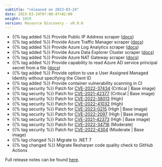 ```yaml
---
subtitle: "released on 2023-03-24"
date: 2023-03-24T07:00:47+02:00
weight: 1019
version: Resource Discovery - v0.9.0
---
```


- {{% tag added %}} Provide Public IP Address scraper ([docs](https://docs.promitor.io/unreleased/scraping/providers/public-ip-address.md))
- {{% tag added %}} Provide Azure Traffic Manager scraper ([docs](https://docs.promitor.io/unreleased/scraping/providers/traffic-manager.md))
- {{% tag added %}} Provide Azure Log Analytics scraper ([docs](https://docs.promitor.io/unreleased/scraping/providers/log-analytics/))
- {{% tag added %}} Provide Azure Data Explorer Cluster scraper ([docs](https://docs.promitor.io/unreleased/scraping/providers/data-explorer-clusters.md))
- {{% tag added %}} Provide Azure NAT Gateway scraper ([docs](https://docs.promitor.io/unreleased/scraping/providers/nat-gateway.md))
- {{% tag added %}} Provide capability to read Azure AD service principal secret from a file ([docs](https://docs.promitor.io/v2.9/security/azure-authentication/#service-principle-authentication))
- {{% tag added %}} Provide option to use a User Assigned Managed Identity without specifying the Client ID
- {{% tag added %}} Provide container vulnerability scanning in CI
- {{% tag security %}} Patch for [CVE-2022-37434](https://github.com/advisories/GHSA-cfmr-vrgj-vqwv) (Critical | Base image)
- {{% tag security %}} Patch for [CVE-2021-42377](https://github.com/advisories/GHSA-phvg-gc27-gjwp) (Critical | Base image)
- {{% tag security %}} Patch for [CVE-2022-38013](https://github.com/advisories/GHSA-r8m2-4x37-6592) (High)
- {{% tag security %}} Patch for [CVE-2022-41032](https://github.com/advisories/GHSA-g3q9-xf95-8hp5) (High)
- {{% tag security %}} Patch for [CVE-2023-0215](https://github.com/advisories/GHSA-r7jw-wp68-3xch) (High | Base image)
- {{% tag security %}} Patch for [CVE-2022-2097](https://github.com/advisories/GHSA-3wx7-46ch-7rq2) (High | Base image)
- {{% tag security %}} Patch for [CVE-2021-42373](https://github.com/advisories/GHSA-6w3h-h7gw-72qf) (High | Base image)
- {{% tag security %}} Patch for [CVE-2022-34716](https://github.com/advisories/GHSA-2m65-m22p-9wjw) (Moderate)
- {{% tag security %}} Patch for [CVE-2022-4304](https://github.com/advisories/GHSA-p52g-cm5j-mjv4) (Moderate | Base image)
- {{% tag changed %}} Migrate to .NET 7
- {{% tag changed %}} Migrate Resharper code quality check to GitHub Actions

Full release notes can be found [here](https://github.com/tomkerkhove/promitor/releases/tag/ResourceDiscovery-v0.9.0).
